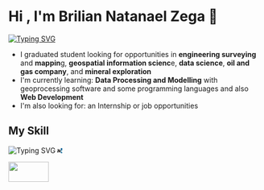 # Hi , I'm Brilian Natanael Zega 👋

[![Typing SVG](https://readme-typing-svg.herokuapp.com/?lines=I+graduated+from;Bandung+Institute+of+Technology;majoring+in+Geophysical+Engineering)](https://git.io/typing-svg)


  * I graduated student looking for opportunities in **engineering surveying** and **mappin**g, **geospatial information scienc**e, **data science**, **oil and gas company**, and **mineral exploration**
  * I'm currently learning: **Data Processing and Modelling** with geoprocessing software and some programming languages and also **Web Development**
  * I'm also looking for: an Internship or job opportunities

## My Skill
![Typing SVG]()
<img src="https://github.com/Bril22/Bril22/blob/main/images/linkedin.svg" width="10" height="10">

<img src="https://www.linkedin.com/in/briliannatan/" data-canonical-src="https://github.com/Bril22/Bril22/blob/main/images/linkedin.svg" width="80" height="40" />

